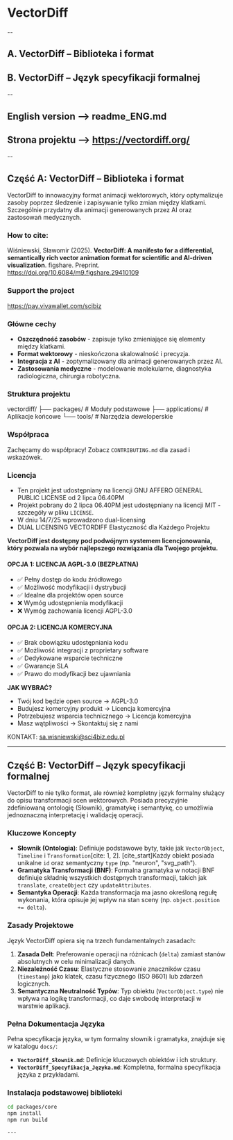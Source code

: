 # VectorDiff
--
## A. VectorDiff – Biblioteka i format

## B. VectorDiff – Język specyfikacji formalnej
--

## English version --> readme_ENG.md
## Strona projektu --> https://vectordiff.org/
--


## Część A: VectorDiff – Biblioteka i format

VectorDiff to innowacyjny format animacji wektorowych, który optymalizuje zasoby poprzez śledzenie i zapisywanie tylko zmian między klatkami. Szczególnie przydatny dla animacji generowanych przez AI oraz zastosowań medycznych.

### How to cite:
Wiśniewski, Sławomir (2025). <b>VectorDiff: A manifesto for a differential, semantically rich vector animation format for scientific and AI-driven visualization</b>. figshare. Preprint. https://doi.org/10.6084/m9.figshare.29410109

### Support the project
https://pay.vivawallet.com/scibiz

### Główne cechy

- **Oszczędność zasobów** - zapisuje tylko zmieniające się elementy między klatkami.
- **Format wektorowy** - nieskończona skalowalność i precyzja.
- **Integracja z AI** - zoptymalizowany dla animacji generowanych przez AI.
- **Zastosowania medyczne** - modelowanie molekularne, diagnostyka radiologiczna, chirurgia robotyczna.

### Struktura projektu
vectordiff/
├── packages/ # Moduły podstawowe
├── applications/ # Aplikacje końcowe
└── tools/ # Narzędzia deweloperskie

### Współpraca
Zachęcamy do współpracy! Zobacz `CONTRIBUTING.md` dla zasad i wskazówek.

### Licencja
- Ten projekt jest udostępniany na licencji GNU AFFERO GENERAL PUBLIC LICENSE od 2 lipca 06.40PM
- Projekt pobrany do 2 lipca 06.40PM jest udostępniany na licencji MIT - szczegóły w pliku `LICENSE`.
- W dniu 14/7/25 wprowadzono dual-licensing
- DUAL LICENSING VECTORDIFF
Elastyczność dla Każdego Projektu

**VectorDiff jest dostępny pod podwójnym systemem licencjonowania, który pozwala na wybór najlepszego rozwiązania dla Twojego projektu.**


#### OPCJA 1: LICENCJA AGPL-3.0 (BEZPŁATNA)
- ✅ Pełny dostęp do kodu źródłowego
- ✅ Możliwość modyfikacji i dystrybucji
- ✅ Idealne dla projektów open source
- ❌ Wymóg udostępnienia modyfikacji
- ❌ Wymóg zachowania licencji AGPL-3.0

#### OPCJA 2: LICENCJA KOMERCYJNA
- ✅ Brak obowiązku udostępniania kodu
- ✅ Możliwość integracji z proprietary software
- ✅ Dedykowane wsparcie techniczne
- ✅ Gwarancje SLA
- ✅ Prawo do modyfikacji bez ujawniania

**JAK WYBRAĆ?**
- Twój kod będzie open source → AGPL-3.0
- Budujesz komercyjny produkt → Licencja komercyjna
- Potrzebujesz wsparcia technicznego → Licencja komercyjna
- Masz wątpliwości → Skontaktuj się z nami

KONTAKT: sa.wisniewski@sci4biz.edu.pl


---

## Część B: VectorDiff – Język specyfikacji formalnej

VectorDiff to nie tylko format, ale również kompletny język formalny służący do opisu transformacji scen wektorowych. Posiada precyzyjnie zdefiniowaną ontologię (Słownik), gramatykę i semantykę, co umożliwia jednoznaczną interpretację i walidację operacji.

### Kluczowe Koncepty

- **Słownik (Ontologia)**: Definiuje podstawowe byty, takie jak `VectorObject`, `Timeline` i `Transformation`[cite: 1, 2]. [cite_start]Każdy obiekt posiada unikalne `id` oraz semantyczny `type` (np. "neuron", "svg_path").
- **Gramatyka Transformacji (BNF)**: Formalna gramatyka w notacji BNF definiuje składnię wszystkich dostępnych transformacji, takich jak `translate`, `createObject` czy `updateAttributes`.
- **Semantyka Operacji**: Każda transformacja ma jasno określoną regułę wykonania, która opisuje jej wpływ na stan sceny (np. `object.position += delta`).

### Zasady Projektowe

Język VectorDiff opiera się na trzech fundamentalnych zasadach:

1.  **Zasada Delt**: Preferowanie operacji na różnicach (`delta`) zamiast stanów absolutnych w celu minimalizacji danych.
2.  **Niezależność Czasu**: Elastyczne stosowanie znaczników czasu (`timestamp`) jako klatek, czasu fizycznego (ISO 8601) lub zdarzeń logicznych.
3.  **Semantyczna Neutralność Typów**: Typ obiektu (`VectorObject.type`) nie wpływa na logikę transformacji, co daje swobodę interpretacji w warstwie aplikacji.

### Pełna Dokumentacja Języka

Pełna specyfikacja języka, w tym formalny słownik i gramatyka, znajduje się w katalogu `docs/`:

-   **`VectorDiff_Słownik.md`**: Definicje kluczowych obiektów i ich struktury.
-   **`VectorDiff_Specyfikacja_Języka.md`**: Kompletna, formalna specyfikacja języka z przykładami.

### Instalacja podstawowej biblioteki

```bash
cd packages/core
npm install
npm run build

---
